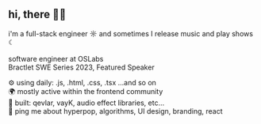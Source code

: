 
## hi, there 🏄‍♂️ <br/>
i'm a full-stack engineer ☼ and sometimes I release music and play shows ☾ <br/><br/>
software engineer at OSLabs <br/>
Bractlet SWE Series 2023, Featured Speaker <br/>

⚙️ using daily: .js, .html, .css, .tsx ...and so on <br/>
🌍 mostly active within the frontend community <br/>
🔧 built: qevlar, vayK, audio effect libraries, etc… <br/>
💬 ping me about hyperpop, algorithms, UI design, branding, react <br/>
